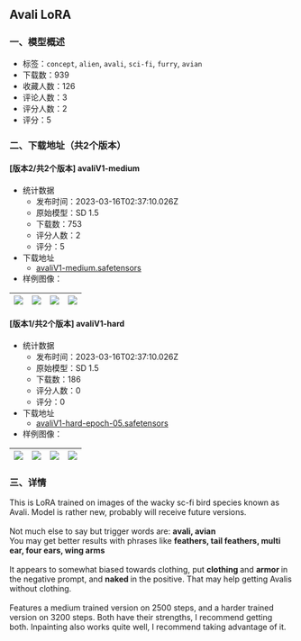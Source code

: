 ## Avali LoRA
### 一、模型概述

- 标签：`concept`, `alien`, `avali`, `sci-fi`, `furry`, `avian`
- 下载数：939
- 收藏人数：126
- 评论人数：3
- 评分人数：2
- 评分：5

### 二、下载地址（共2个版本）

#### [版本2/共2个版本] avaliV1-medium

- 统计数据
  - 发布时间：2023-03-16T02:37:10.026Z
  - 原始模型：SD 1.5
  - 下载数：753
  - 评分人数：2
  - 评分：5
- 下载地址
  - [avaliV1-medium.safetensors](https://civitai.com/api/download/models/23477)
- 样例图像：

| <img src="https://image.civitai.com/xG1nkqKTMzGDvpLrqFT7WA/afd9b596-b10c-4989-8353-6b7192b25d00/width=450/259692.jpeg" /> | <img src="https://image.civitai.com/xG1nkqKTMzGDvpLrqFT7WA/7283168f-2fa8-4fcd-c67d-91fc511bac00/width=450/254579.jpeg" /> | <img src="https://image.civitai.com/xG1nkqKTMzGDvpLrqFT7WA/acbfa2d8-9897-4876-f106-ba8210573b00/width=450/254583.jpeg" /> | <img src="https://image.civitai.com/xG1nkqKTMzGDvpLrqFT7WA/f4a9cb30-fa20-4cb8-2f6e-4e973f4afb00/width=450/254582.jpeg" /> |
| ---- | ---- | ---- | ---- |

#### [版本1/共2个版本] avaliV1-hard

- 统计数据
  - 发布时间：2023-03-16T02:37:10.026Z
  - 原始模型：SD 1.5
  - 下载数：186
  - 评分人数：0
  - 评分：0
- 下载地址
  - [avaliV1-hard-epoch-05.safetensors](https://civitai.com/api/download/models/23478)
- 样例图像：

| <img src="https://image.civitai.com/xG1nkqKTMzGDvpLrqFT7WA/cbb0a0f9-84ca-4824-0ac0-e8fa95ecde00/width=450/254587.jpeg" /> | <img src="https://image.civitai.com/xG1nkqKTMzGDvpLrqFT7WA/45c0427f-9bab-4ba9-6993-0e5ba2cf1100/width=450/254586.jpeg" /> | <img src="https://image.civitai.com/xG1nkqKTMzGDvpLrqFT7WA/3b600159-5b4d-4d84-5be1-a575e4b94500/width=450/254585.jpeg" /> | <img src="https://image.civitai.com/xG1nkqKTMzGDvpLrqFT7WA/d231fc88-bf2d-4ad6-2052-d8ce03708f00/width=450/254584.jpeg" /> |
| ---- | ---- | ---- | ---- |


### 三、详情
<p>This is LoRA trained on images of the wacky sc-fi bird species known as Avali. Model is rather new, probably will receive future versions.<br /><br />Not much else to say but trigger words are: <strong>avali, avian</strong><br />You may get better results with phrases like <strong>feathers, tail feathers, multi ear, four ears, wing arms</strong><br /><br />It appears to somewhat biased towards clothing, put <strong>clothing </strong>and <strong>armor </strong>in the negative prompt, and <strong>naked </strong>in the positive. That may help getting Avalis without clothing.<br /><br />Features a medium trained version on 2500 steps, and a harder trained version on 3200 steps. Both have their strengths, I recommend getting both. Inpainting also works quite well, I recommend taking advantage of it.</p>